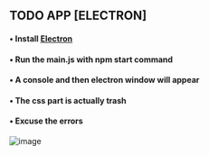 ## TODO APP [ELECTRON]

<h4> • Install <a href="https://www.npmjs.com/package/electron">Electron </a> </h4>
<h4>• Run the main.js with npm start command</h4>
<h4>• A console and then electron window will appear </h4>
<h4>• The css part is actually trash  </h4>
<h4>• Excuse the errors </h4>


![image](https://user-images.githubusercontent.com/87514488/128636190-e93f0d38-170e-4177-bee7-2c6ddaaf7ad0.png)
